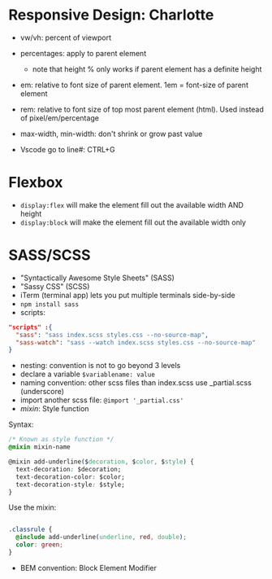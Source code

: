 # Responsive Design: Charlotte

* vw/vh: percent of viewport
* percentages: apply to parent element
  * note that height % only works if parent element has a definite height
* em: relative to font size of parent element. 1em = font-size of parent element
* rem: relative to font size of top most parent element (html). Used instead of pixel/em/percentage
* max-width, min-width: don't shrink or grow past value

* Vscode go to line#: CTRL+G

# Flexbox
* ```display:flex``` will make the element fill out the available width AND height
* ```display:block``` will make the element fill out the available width only


# SASS/SCSS
* "Syntactically Awesome Style Sheets" (SASS)
* "Sassy CSS" (SCSS)
* iTerm (terminal app) lets you put multiple terminals side-by-side
* ```npm install sass```
* scripts: 
```json
"scripts" :{
  "sass": "sass index.scss styles.css --no-source-map",
  "sass-watch": "sass --watch index.scss styles.css --no-source-map"
}
```
* nesting: convention is not to go beyond 3 levels
* declare a variable ```$variablename: value```
* naming convention: other scss files than index.scss use _partial.scss (underscore)
* import another scss file: ```@import '_partial.css'```
* _mixin_: Style function

Syntax:
```css
/* Known as style function */
@mixin mixin-name

@mixin add-underline($decoration, $color, $style) {
  text-decoration: $decoration;
  text-decoration-color: $color;
  text-decoration-style: $style;
}
```

Use the mixin:
```css

.classrule {
  @include add-underline(underline, red, double);
  color: green;
}

```
* BEM convention: Block Element Modifier